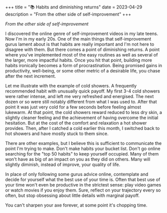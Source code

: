 +++
title = "📚 Habits and diminishing returns"
date = 2023-04-29
description = "From the other side of self-improvement"
+++

_From the other side of self-improvement_

I discovered the online genre of self-improvement videos in my late teens.
Now I'm in my early 20s.
One of the main things that self-improvement gurus lament about is that habits are really important and I'm not here to disagree with them.
But there comes a point of diminishing returns.
A point where you've implemented most of the easy routines as well as several of the larger, more impactful habits.
Once you hit that point, building more habits ironically becomes a form of procrastination.
Being promised gains in productivity, well-being, or some other metric of a desirable life, you chase after the next increment.

Let me illustrate with the example of cold showers.
A frequently recommended habit with unusually quick payoff.
My first 3-4 cold showers were rather intense, and left me very refreshed and energised.
The next dozen or so were still notably different from what I was used to.
After that point it was just very cold for a few seconds before feeling almost lukewarm.
At that point, the cold showers reward reduced to less dry skin, a slightly cleaner feeling and the achievement of having overcome the initial hesitation.
But at the cost of the comfort and relaxation a hot shower provides.
Then, after I catched a cold earlier this month, I switched back to hot showers and have mostly stuck to them since.

There are other examples, but I believe this is sufficient to communicate the point I'm trying to make.
Don't make habits your bucket list.
Don't go online searching for the "top 50 habits" to keep yourself occupied.
Many of them won't have as big of an impact on you as they did on others.
Many will slightly diminish, instead of improve, your quality of life.

In place of only following some gurus advice online, contemplate and decide for yourself what the best use of your time is.
Often that best use of your time won't even be productive in the strictest sense: play video games or watch movies if you enjoy them.
Sure, reflect on your trajectory every so often, but stop obsessing about little details with marginal payoff.

You can't sharpen your axe forever, at some point it's chopping time.
